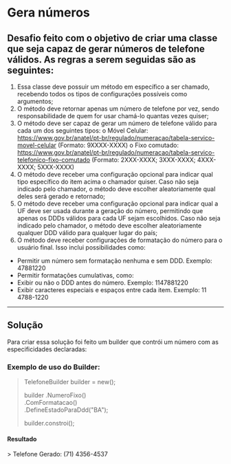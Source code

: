 # Gera números

## Desafio feito com o objetivo de criar uma classe que seja capaz de gerar números de telefone válidos. As regras a serem seguidas são as seguintes:

1.	Essa classe deve possuir um método em específico a ser chamado, recebendo todos os tipos de configurações possíveis como argumentos;
2.	O método deve retornar apenas um número de telefone por vez, sendo responsabilidade de quem for usar chamá-lo quantas vezes quiser;
3.	O método deve ser capaz de gerar um número de telefone válido para cada um dos seguintes tipos:
o	Móvel Celular: https://www.gov.br/anatel/pt-br/regulado/numeracao/tabela-servico-movel-celular (Formato: 9XXXX-XXXX)
o	Fixo comutado: https://www.gov.br/anatel/pt-br/regulado/numeracao/tabela-servico-telefonico-fixo-comutado (Formato: 2XXX-XXXX; 3XXX-XXXX; 4XXX-XXXX; 5XXX-XXXX)
4.	O método deve receber uma configuração opcional para indicar qual tipo específico do item acima o chamador quiser. Caso não seja indicado pelo chamador, o método deve escolher aleatoriamente qual deles será gerado e retornado;
5.	O método deve receber uma configuração opcional para indicar qual a UF deve ser usada durante a geração do número, permitindo que apenas os DDDs válidos para cada UF sejam escolhidos. Caso não seja indicado pelo chamador, o método deve escolher aleatoriamente qualquer DDD válido para qualquer lugar do país;
6.	O método deve receber configurações de formatação do número para o usuário final. Isso inclui possibilidades como:
  - Permitir um número sem formatação nenhuma e sem DDD. Exemplo: 47881220
  - Permitir formatações cumulativas, como:
  - Exibir ou não o DDD antes do número. Exemplo: 1147881220
  - Exibir caracteres especiais e espaços entre cada item. Exemplo: 11 4788-1220

<hr/>

<h2>Solução</h2>

Para criar essa solução foi feito um builder que contrói um número com as especificidades declaradas:

<h3>Exemplo de uso do Builder:</h3>

>TelefoneBuilder builder = new();
>
>builder
>  .NumeroFixo() <br/>
>  .ComFormatacao()<br/>
>  .DefineEstadoParaDdd("BA");<br/>
>  
>builder.constroi();<br/>

<h4>Resultado</h4>
> Telefone Gerado: (71) 4356-4537
